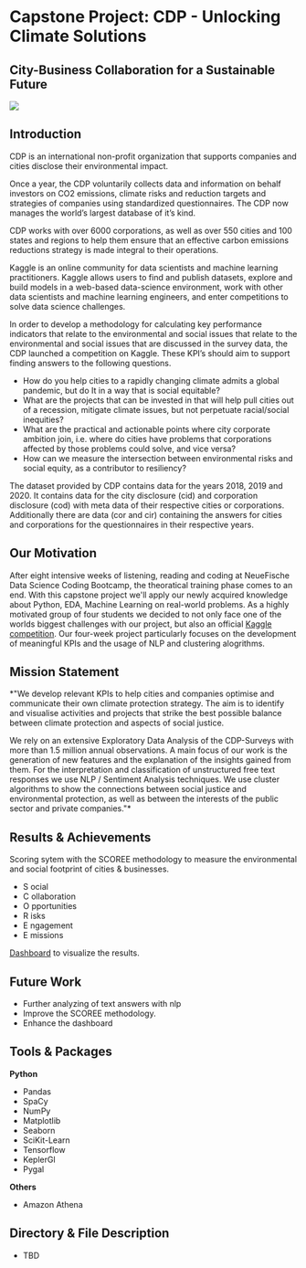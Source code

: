 # Capstone Project: CDP - Unlocking Climate Solutions
## City-Business Collaboration for a Sustainable Future
![](https://insuranceday.maritimeintelligence.informa.com/-/media/insurance-day/markets/specialty/environmental/climate-change-cooperation.jpg?w=790&hash=AE1254BAD6671AF719770C25B8A08A1C)

## Introduction

CDP is an international non-profit organization that supports companies and cities disclose their environmental impact.

Once a year, the CDP voluntarily collects data and information on behalf investors on CO2 emissions, climate risks and reduction targets and strategies of companies using standardized questionnaires. The CDP now manages the world’s largest database of it’s kind.

CDP works with over 6000 corporations, as well as over 550 cities and 100 states and regions to help them ensure that an effective carbon emissions reductions strategy is made integral to their operations.

Kaggle is an online community for data scientists and machine learning practitioners. Kaggle allows users to find and publish datasets, explore and build models in a web-based data-science environment, work with other data scientists and machine learning engineers, and enter competitions to solve data science challenges.

In order to develop a methodology for calculating key performance indicators that relate to the environmental and social issues that relate to the environmental and social issues that are discussed in the survey data, the CDP launched a competition on Kaggle. These KPI’s should aim to support finding answers to the following questions.

- How do you help cities to a rapidly changing climate admits a global pandemic, but do It in a way that is social equitable?
- What are the projects that can be invested in that will help pull cities out of a recession, mitigate climate issues, but not perpetuate racial/social inequities?
- What are the practical and actionable points where city corporate ambition join, i.e. where do cities have problems that corporations affected by those problems could solve, and vice versa?
- How can we measure the intersection between environmental risks and social equity, as a contributor to resiliency?

The dataset provided by CDP contains data for the years 2018, 2019 and 2020. It contains data for the city disclosure (cid) and corporation disclosure (cod) with meta data of their respective cities or corporations. Additionally there are data (cor and cir) containing the answers for cities and corporations for the questionnaires in their respective years. 

## Our Motivation

After eight intensive weeks of listening, reading and coding at NeueFische Data Science Coding Bootcamp, the theoratical training phase comes to an end. With this capstone project we'll apply our newly acquired knowledge about Python, EDA, Machine Learning on real-world problems. 
As a highly motivated group of four students we decided to not only face one of the worlds biggest challenges with our project, but also an official [Kaggle competition](https://www.kaggle.com/c/cdp-unlocking-climate-solutions/).
Our four-week project particularly focuses on the development of meaningful KPIs and the usage of NLP and clustering alogrithms.

## Mission Statement

*"We develop relevant KPIs to help cities and companies optimise and communicate their own climate protection strategy. The aim is to identify and visualise activities and projects that strike the best possible balance between climate protection and aspects of social justice. 
 
We rely on an extensive Exploratory Data Analysis of the CDP-Surveys with more than 1.5 million annual observations. A main focus of our work is the generation of new features and the explanation of the insights gained from them. For the interpretation and classification of unstructured free text responses we use NLP / Sentiment Analysis techniques. We use cluster algorithms to show the connections between social justice and environmental protection, as well as between the interests of the public sector and private companies."*

## Results & Achievements
Scoring sytem with the SCOREE methodology to measure the environmental and social footprint of cities & businesses.

- S ocial
- C ollaboration
- O pportunities
- R isks
- E ngagement
- E missions

[Dashboard](https://score2-project.herokuapp.com/apps/dashboard) to visualize the results.

## Future Work
- Further analyzing of text answers with nlp 
- Improve the SCOREE methodology.
- Enhance the dashboard



## Tools & Packages

**Python**
- Pandas
- SpaCy
- NumPy
- Matplotlib
- Seaborn
- SciKit-Learn
- Tensorflow
- KeplerGl
- Pygal

**Others**
- Amazon Athena

## Directory & File Description

- TBD
